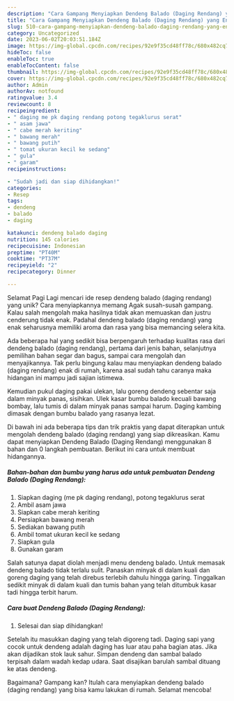 ```yaml
---
description: "Cara Gampang Menyiapkan Dendeng Balado (Daging Rendang) yang Enak"
title: "Cara Gampang Menyiapkan Dendeng Balado (Daging Rendang) yang Enak"
slug: 510-cara-gampang-menyiapkan-dendeng-balado-daging-rendang-yang-enak
category: Uncategorized
date: 2023-06-02T20:03:51.184Z
image: https://img-global.cpcdn.com/recipes/92e9f35cd48ff78c/680x482cq70/dendeng-balado-daging-rendang-foto-resep-utama.jpg
hideToc: false
enableToc: true
enableTocContent: false
thumbnail: https://img-global.cpcdn.com/recipes/92e9f35cd48ff78c/680x482cq70/dendeng-balado-daging-rendang-foto-resep-utama.jpg
cover: https://img-global.cpcdn.com/recipes/92e9f35cd48ff78c/680x482cq70/dendeng-balado-daging-rendang-foto-resep-utama.jpg
author: Admin
authorAv: notfound
ratingvalue: 3.4
reviewcount: 8
recipeingredient:
- " daging me pk daging rendang potong tegaklurus serat"
- " asam jawa"
- " cabe merah keriting"
- " bawang merah"
- " bawang putih"
- " tomat ukuran kecil ke sedang"
- " gula"
- " garam"
recipeinstructions:

- "Sudah jadi dan siap dihidangkan!"
categories:
- Resep
tags:
- dendeng
- balado
- daging

katakunci: dendeng balado daging 
nutrition: 145 calories
recipecuisine: Indonesian
preptime: "PT40M"
cooktime: "PT37M"
recipeyield: "2"
recipecategory: Dinner

---
```



Selamat Pagi Lagi mencari ide resep dendeng balado (daging rendang) yang unik? Cara menyiapkannya memang Agak susah-susah gampang. Kalau salah mengolah maka hasilnya tidak akan memuaskan dan justru cenderung tidak enak. Padahal dendeng balado (daging rendang) yang enak seharusnya memiliki aroma dan rasa yang bisa memancing selera kita.


Ada beberapa hal yang sedikit bisa berpengaruh terhadap kualitas rasa dari dendeng balado (daging rendang), pertama dari jenis bahan, selanjutnya pemilihan bahan segar dan bagus, sampai cara mengolah dan menyajikannya. Tak perlu bingung kalau mau menyiapkan dendeng balado (daging rendang) enak di rumah, karena asal sudah tahu caranya maka hidangan ini mampu jadi sajian istimewa.

Kemudian pukul daging pakai ulekan, lalu goreng dendeng sebentar saja dalam minyak panas, sisihkan. Ulek kasar bumbu balado kecuali bawang bombay, lalu tumis di dalam minyak panas sampai harum. Daging kambing dimasak dengan bumbu balado yang rasanya lezat.


Di bawah ini ada beberapa tips dan trik praktis yang dapat diterapkan untuk mengolah dendeng balado (daging rendang) yang siap dikreasikan. Kamu dapat menyiapkan Dendeng Balado (Daging Rendang) menggunakan 8 bahan dan 0 langkah pembuatan. Berikut ini cara untuk membuat hidangannya.

<!--inarticleads1-->

##### Bahan-bahan dan bumbu yang harus ada untuk pembuatan Dendeng Balado (Daging Rendang):

1. Siapkan  daging (me pk daging rendang), potong tegaklurus serat
1. Ambil  asam jawa
1. Siapkan  cabe merah keriting
1. Persiapkan  bawang merah
1. Sediakan  bawang putih
1. Ambil  tomat ukuran kecil ke sedang
1. Siapkan  gula
1. Gunakan  garam


Salah satunya dapat diolah menjadi menu dendeng balado. Untuk memasak dendeng balado tidak terlalu sulit. Panaskan minyak di dalam kuali dan goreng daging yang telah direbus terlebih dahulu hingga garing. Tinggalkan sedikit minyak di dalam kuali dan tumis bahan yang telah ditumbuk kasar tadi hingga terbit harum. 

<!--inarticleads2-->

##### Cara buat Dendeng Balado (Daging Rendang):


1. Selesai dan siap dihidangkan!

Setelah itu masukkan daging yang telah digoreng tadi. Daging sapi yang cocok untuk dendeng adalah daging has luar atau paha bagian atas. Jika akan dijadikan stok lauk sahur. Simpan dendeng dan sambal balado terpisah dalam wadah kedap udara. Saat disajikan barulah sambal dituang ke atas dendeng. 

Bagaimana? Gampang kan? Itulah cara menyiapkan dendeng balado (daging rendang) yang bisa kamu lakukan di rumah. Selamat mencoba!
